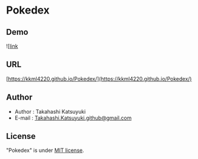 # Pokedex

## Demo

![[link](https://user-images.githubusercontent.com/58053010/223297825-70860880-b76b-4a12-a949-1f9bc9877b43.gif)

## URL

[https://kkml4220.github.io/Pokedex/](https://kkml4220.github.io/Pokedex/)

## Author

- Author : Takahashi Katsuyuki
- E-mail : [Takahashi.Katsuyuki.github@gmail.com](Takahashi.Katsuyuki.github@gmail.com)

## License

"Pokedex" is under [MIT license](https://en.wikipedia.org/wiki/MIT_License).
